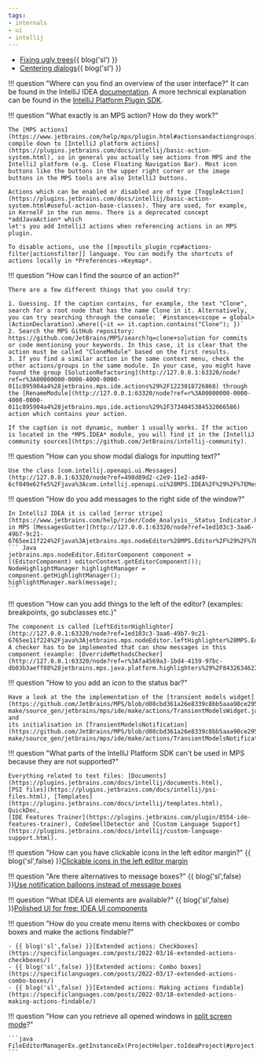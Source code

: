 ```yaml
---
tags:
- internals
- ui
- intellij
---
```


- [Fixing ugly trees](https://specificlanguages.com/posts/2022-05/18-fixing-ugly-trees){{ blog('sl') }}
- [Centering dialogs](https://specificlanguages.com/posts/2022-05/24-centering-dialogs/){{ blog('sl') }}

!!! question "Where can you find an overview of the user interface?"
    It can be found in the IntelliJ IDEA [documentation](https://www.jetbrains.com/help/idea/guided-tour-around-the-user-interface.html).
    A more technical explanation can be found in the [IntelliJ Platform Plugin SDK](https://plugins.jetbrains.com/docs/intellij/user-interface-components.html).

!!! question "What exactly is an MPS action? How do they work?"

    The [MPS actions](https://www.jetbrains.com/help/mps/plugin.html#actionsandactiongroups) compile down to [IntelliJ platform actions](https://plugins.jetbrains.com/docs/intellij/basic-action-system.html), so in general you actually see actions from MPS and the IntelliJ platform (e.g. Close Floating Navigation Bar). Most icon buttons like the buttons in the upper right corner or the image buttons in the MPS tools are also IntelliJ buttons.

    Actions which can be enabled or disabled are of type [ToggleAction](https://plugins.jetbrains.com/docs/intellij/basic-action-system.html#useful-action-base-classes). They are used, for example, in KernelF in the run menu. There is a deprecated concept *addJavaAction* which
    let's you add IntelliJ actions when referencing actions in an MPS plugin.

    To disable actions, use the [[mpsutils_plugin_rcp#actions-filter|actionsfilter]] language. You can modify the shortcuts of actions locally in *Preferences->Keymap*.

!!! question "How can I find the source of an action?"

    There are a few different things that you could try:

    1. Guessing. If the caption contains, for example, the text "Clone", search for a root node that has the name Clone in it. Alternatively, you can try searching through the console: `#instances<scope = global>(ActionDeclaration).where({~it => it.caption.contains("Clone"); })`
    2. Search the MPS GitHub repository: https://github.com/JetBrains/MPS/search?q=clone+solution for commits or code mentioning your keywords. In this case, it is clear that the action must be called "CloneModule" based on the first results.
    3. If you find a similar action in the same context menu, check the other actions/groups in the same module. In your case, you might have found the group [SolutionRefactoring](http://127.0.0.1:63320/node?ref=r%3A00000000-0000-4000-0000-011c895904a4%28jetbrains.mps.ide.actions%29%2F1223018726868) through the [RenameModule](http://127.0.0.1:63320/node?ref=r%3A00000000-0000-4000-0000-011c895904a4%28jetbrains.mps.ide.actions%29%2F3734045384532066586) action which contains your action.

    If the caption is not dynamic, number 1 usually works. If the action is located in the *MPS.IDEA* module, you will find it in the [IntelliJ community sources](https://github.com/JetBrains/intellij-community).

!!! question "How can you show modal dialogs for inputting text?"

    Use the class [com.intellij.openapi.ui.Messages](http://127.0.0.1:63320/node?ref=498d89d2-c2e9-11e2-ad49-6cf049e62fe5%2Fjava%3Acom.intellij.openapi.ui%28MPS.IDEA%2F%29%2F%7EMessages).

!!! question "How do you add messages to the right side of the window?"

    In IntelliJ IDEA it is called [error stripe](https://www.jetbrains.com/help/rider/Code_Analysis__Status_Indicator.html),
    in MPS [MessagesGutter](http://127.0.0.1:63320/node?ref=1ed103c3-3aa6-49b7-9c21-6765ee11f224%2Fjava%3Ajetbrains.mps.nodeEditor%28MPS.Editor%2F%29%2F%7EMessagesGutter):
    ``` Java
    jetbrains.mps.nodeEditor.EditorComponent component = ((EditorComponent) editorContext.getEditorComponent()); 
    NodeHighlightManager highlightManager = component.getHighlightManager();
    highlightManager.mark(message);
    ```

!!! question "How can you add things to the left of the editor? (examples: breakpoints, go subclasses etc.)"

    The component is called [LeftEditorHighlighter](http://127.0.0.1:63320/node?ref=1ed103c3-3aa6-49b7-9c21-6765ee11f224%2Fjava%3Ajetbrains.mps.nodeEditor.leftHighlighter%28MPS.Editor%2F%29%2F%7ELeftEditorHighlighter).
    A checker has to be implemented that can show messages in this component (example: [OverrideMethodsChecker](http://127.0.0.1:63320/node?ref=r%3Afa4569a3-1bd4-4159-97bc-db03b3aeff88%28jetbrains.mps.java.platform.highlighters%29%2F8432634623182578830)).

!!! question "How to you add an icon to the status bar?"

    Have a look at the the implementation of the [transient models widget](https://github.com/JetBrains/MPS/blob/d08cbd361a26e8339c8bb5aaa90ce29508c0f908/plugins/mps-make/source_gen/jetbrains/mps/ide/make/actions/TransientModelsWidget.java#L26) and
    its initialisation in [TransientModelsNotification](https://github.com/JetBrains/MPS/blob/d08cbd361a26e8339c8bb5aaa90ce29508c0f908/plugins/mps-make/source_gen/jetbrains/mps/ide/make/actions/TransientModelsNotification.java#L34).

!!! question "What parts of the IntelliJ Platform SDK can't be used in MPS because they are not supported?"

    Everything related to text files: [Documents](https://plugins.jetbrains.com/docs/intellij/documents.html),
    [PSI files](https://plugins.jetbrains.com/docs/intellij/psi-files.html), [Templates](https://plugins.jetbrains.com/docs/intellij/templates.html), QuickDoc,
    [IDE Features Trainer](https://plugins.jetbrains.com/plugin/8554-ide-features-trainer), CodeSmellDetector and [Custom Language Support](https://plugins.jetbrains.com/docs/intellij/custom-language-support.html).

!!! question "How can you have clickable icons in the left editor margin?"
    {{ blog('sl',false) }}[Clickable icons in the left editor margin](https://specificlanguages.com/posts/2022-02/18-clickable-icons-in-left-editor-margin/)

!!! question "Are there alternatives to message boxes?"
    {{ blog('sl',false) }}[Use notification balloons instead of message boxes](https://specificlanguages.com/posts/notification-balloons-instead-of-message-boxes/)

!!! question "What IDEA UI elements are available?"
    {{ blog('sl',false) }}[Polished UI for free: IDEA UI components](https://specificlanguages.com/posts/2022-02/09-idea-ui-components/)

!!! question "How do you create menu items with checkboxes or combo boxes and make the actions findable?"
    
    - {{ blog('sl',false) }}[Extended actions: Checkboxes](https://specificlanguages.com/posts/2022-03/16-extended-actions-checkboxes/)
    - {{ blog('sl',false) }}[Extended actions: Combo boxes](https://specificlanguages.com/posts/2022-03/17-extended-actions-combo-boxes/)
    - {{ blog('sl',false) }}[Extended actions: Making actions findable](https://specificlanguages.com/posts/2022-03/18-extended-actions-making-actions-findable/)

!!! question "How can you retrieve all opened windows in [split screen mode](https://www.jetbrains.com/help/idea/using-code-editor.html#split_screen)?"

    ```java
    FileEditorManagerEx.getInstanceEx(ProjectHelper.toIdeaProject(#project)).getSplitters().getWindows()
    ```